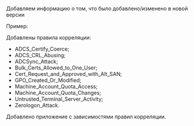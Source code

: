 Добавляем информацию о том, что было добавлено/изменено в новой версии

Пример:

Добавлены правила корреляции:
* ADCS_Certify_Coerce;
* ADCS_CRL_Abusing;
* ADCSync_Attack;
* Bulk_Certs_Allowed_to_One_User;
* Cert_Request_and_Approved_with_Alt_SAN;
* GPO_Created_Or_Modified;
* Machine_Account_Quota_Access;
* Machine_Account_Quota_Changes;
* Untrusted_Terminal_Server_Activity;
* Zerologon_Attack.

Добавлено приложение с зависимостями правил корреляции.